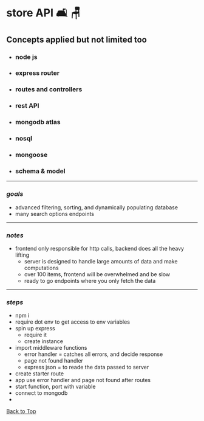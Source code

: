 <a name="custom_anchor_name"></a>

# store API :couch_and_lamp: :chair:

## Concepts applied but not limited too

- ### node js
- ### express router
- ### routes and controllers
- ### rest API
- ### mongodb atlas
- ### nosql
- ### mongoose
- ### schema & model

---

### _goals_

- advanced filtering, sorting, and dynamically populating database
- many search options endpoints

---

### _notes_

- frontend only responsible for http calls, backend does all the heavy lifting
  - server is designed to handle large amounts of data and make computations
  - over 100 items, frontend will be overwhelmed and be slow
  - ready to go endpoints where you only fetch the data

---

### _steps_

- npm i
- require dot env to get access to env variables
- spin up express
  - require it
  - create instance
- import middleware functions
  - error handler = catches all errors, and decide response
  - page not found handler
  - express json = to reade the data passed to server
- create starter route
- app use error handler and page not found after routes
- start function, port with variable
- connect to mongodb
-

[Back to Top](#custom_anchor_name)
